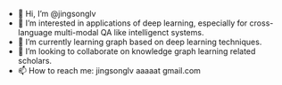 - 👋 Hi, I’m @jingsonglv
- 👀 I’m interested in applications of deep learning, especially for cross-language multi-modal QA like intelligenct systems.
- 🌱 I’m currently learning graph based on deep learning techniques.
- 💞️ I’m looking to collaborate on knowledge graph learning related scholars.
- 📫 How to reach me: jingsonglv aaaaat gmail.com

<!---
jingsonglv/jingsonglv is a ✨ special ✨ repository because its `README.md` (this file) appears on your GitHub profile.
You can click the Preview link to take a look at your changes.
--->
